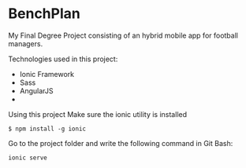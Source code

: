 # BenchPlan
My Final Degree Project consisting of an hybrid mobile app for football managers.

Technologies used in this project:
* Ionic Framework
* Sass
* AngularJS
* 
Using this project
Make sure the ionic utility is installed

`$ npm install -g ionic`

Go to the project folder and write the following command in Git Bash:

`ionic serve`
